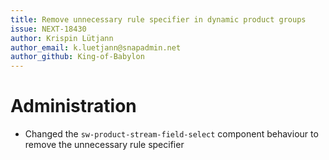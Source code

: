 ```yaml
---
title: Remove unnecessary rule specifier in dynamic product groups
issue: NEXT-18430
author: Krispin Lütjann
author_email: k.luetjann@snapadmin.net
author_github: King-of-Babylon
---
```

# Administration
* Changed the `sw-product-stream-field-select` component behaviour to remove the unnecessary rule specifier
